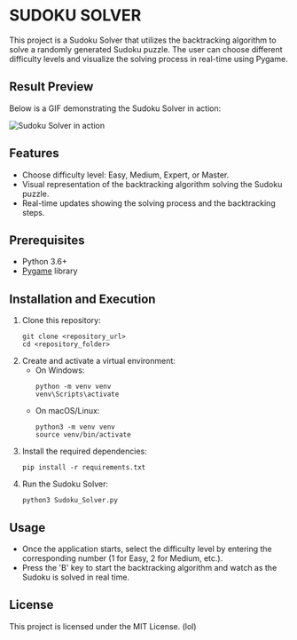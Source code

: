 # SUDOKU SOLVER

This project is a Sudoku Solver that utilizes the backtracking algorithm to solve a randomly generated Sudoku puzzle. The user can choose different difficulty levels and visualize the solving process in real-time using Pygame.

## Result Preview
Below is a GIF demonstrating the Sudoku Solver in action:

![Sudoku Solver in action](img/sudoku_video.gif)

## Features
- Choose difficulty level: Easy, Medium, Expert, or Master.
- Visual representation of the backtracking algorithm solving the Sudoku puzzle.
- Real-time updates showing the solving process and the backtracking steps.

## Prerequisites
- Python 3.6+
- [Pygame](https://www.pygame.org/download.shtml) library

## Installation and Execution
1. Clone this repository:
   ```
   git clone <repository_url>
   cd <repository_folder>
   ```
2. Create and activate a virtual environment:
   - On Windows:
     ```
     python -m venv venv
     venv\Scripts\activate
     ```
   - On macOS/Linux:
     ```
     python3 -m venv venv
     source venv/bin/activate
     ```
3. Install the required dependencies:
   ```
   pip install -r requirements.txt
   ```
4. Run the Sudoku Solver:
   ```
   python3 Sudoku_Solver.py
   ```

## Usage
- Once the application starts, select the difficulty level by entering the corresponding number (1 for Easy, 2 for Medium, etc.).
- Press the 'B' key to start the backtracking algorithm and watch as the Sudoku is solved in real time.

## License
This project is licensed under the MIT License. (lol)
